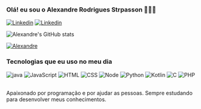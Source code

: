 
### Olá! eu sou o Alexandre Rodrigues Strpasson 🙋🏻‍♂️


[![Linkedin](https://img.shields.io/badge/LinkedIn-0077B5?style=for-the-badge&logo=linkedin&logoColor=white)](https://www.linkedin.com/in/alexandre-rodrigues-strapasson-880547196/)
[![Linkedin](https://img.shields.io/badge/Instagram-E4405F?style=for-the-badge&logo=instagram&logoColor=white)](https://www.instagram.com/ale_strapasson)

![Alexandre's GitHub stats](https://github-readme-stats.vercel.app/api?username=AlexandreRodriguesStrapasson&show_icons=true&theme=radical)

[![Alexandre](https://github-readme-stats.vercel.app/api/top-langs/?username=AlexandreRodriguesStrapasson&layout=donut-vertical)](https://github.com/AlexandreStrpasson)

### Tecnologias que eu uso no meu dia
<div style="display: inline_block">
    <img alt="java" src="https://img.shields.io/badge/Java-ED8B00?style=for-the-badge&logo=openjdk&logoColor=white">
    <img alt="JavaScript" src="https://img.shields.io/badge/JavaScript-F7DF1E?style=for-the-badge&logo=javascript&logoColor=black">
    <img alt="HTML" src="https://img.shields.io/badge/HTML-239120?style=for-the-badge&logo=html5&logoColor=white">
    <img alt="CSS" src="https://img.shields.io/badge/CSS-239120?&style=for-the-badge&logo=css3&logoColor=white">
    <img alt="Node" src="https://img.shields.io/badge/Node.js-43853D?style=for-the-badge&logo=node.js&logoColor=white">
    <img alt="Python" src="https://img.shields.io/badge/Python-14354C?style=for-the-badge&logo=python&logoColor=white">
    <img alt="Kotlin" src="https://img.shields.io/badge/Kotlin-0095D5?&style=for-the-badge&logo=kotlin&logoColor=white">
    <img alt="C" src="https://img.shields.io/badge/C-00599C?style=for-the-badge&logo=c&logoColor=white">
    <img alt="PHP" src="https://img.shields.io/badge/PHP-777BB4?style=for-the-badge&logo=php&logoColor=white">
</div><br>

Apaixonado por programação e por ajudar as pessoas. Sempre estudando para desenvolver meus conhecimentos.


